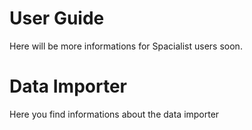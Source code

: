 # User Guide

Here will be more informations for Spacialist users soon.


# Data Importer

Here you find informations about the data importer 